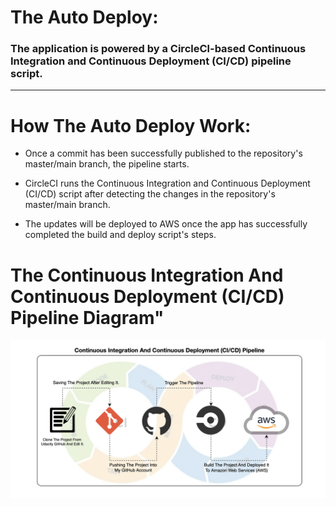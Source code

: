 # The Auto Deploy:

### The application is powered by a CircleCl-based Continuous Integration and Continuous Deployment (CI/CD) pipeline script.

---

# How The Auto Deploy Work:

- Once a commit has been successfully published to the repository's master/main branch, the pipeline starts.

- CircleCI runs the Continuous Integration and Continuous Deployment (CI/CD) script after detecting the changes in the repository's master/main branch.

- The updates will be deployed to AWS once the app has successfully completed the build and deploy script's steps.

# The Continuous Integration And Continuous Deployment (CI/CD) Pipeline Diagram"

![Screenshot2](https://github.com/Youssef-Hassane/Screenshot-3/blob/main/ScreenShot_1.png)
